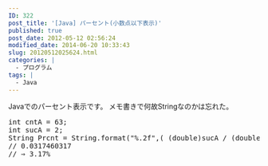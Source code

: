 ```yaml
---
ID: 322
post_title: '[Java] パーセント(小数点以下表示)'
published: true
post_date: 2012-05-12 02:56:24
modified_date: 2014-06-20 10:33:43
slug: 20120512025624.html
categories: |
  - プログラム
tags: |
  - Java
---
```

Javaでのパーセント表示です。
メモ書きで何故Stringなのかは忘れた。
<!--more-->
<pre class='prettyprint linenums'>
int cntA = 63;
int sucA = 2;
String Prcnt = String.format("%.2f",( (double)sucA / (double)cntA * 100) );
// 0.0317460317
// ⇒ 3.17%
</pre>